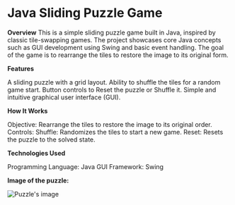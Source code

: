 # Java Sliding Puzzle Game

**Overview**
This is a simple sliding puzzle game built in Java, inspired by classic tile-swapping games.
The project showcases core Java concepts such as GUI development using Swing and basic event handling.
The goal of the game is to rearrange the tiles to restore the image to its original form.

**Features**

A sliding puzzle with a grid layout.
Ability to shuffle the tiles for a random game start.
Button controls to Reset the puzzle or Shuffle it.
Simple and intuitive graphical user interface (GUI).

**How It Works**

Objective: Rearrange the tiles to restore the image to its original order.
Controls:
Shuffle: Randomizes the tiles to start a new game.
Reset: Resets the puzzle to the solved state.

**Technologies Used**

Programming Language: Java
GUI Framework: Swing

**Image of the puzzle:**







![Puzzle's image](https://drive.google.com/uc?export=view&id=1xYp2L1kqzhchAuhlisXJ4SUxccPg5iGj)

